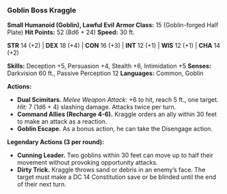 ### **Goblin Boss Kraggle**
**Small Humanoid (Goblin), Lawful Evil**
**Armor Class:** 15 (Goblin-forged Half Plate)
**Hit Points:** 52 (8d6 + 24)
**Speed:** 30 ft.

**STR** 14 (+2) | **DEX** 18 (+4) | **CON** 16 (+3) | **INT** 12 (+1) | **WIS** 12 (+1) | **CHA** 14 (+2)

**Skills:** Deception +5, Persuasion +4, Stealth +6, Intimidation +5
**Senses:** Darkvision 60 ft., Passive Perception 12
**Languages:** Common, Goblin

**Actions:**
- **Dual Scimitars.** *Melee Weapon Attack:* +6 to hit, reach 5 ft., one target. *Hit:* 7 (1d6 + 4) slashing damage. Attacks twice per turn.
- **Command Allies (Recharge 4-6).** Kraggle orders an ally within 30 feet to make an attack as a reaction.
- **Goblin Escape.** As a bonus action, he can take the Disengage action.

**Legendary Actions (3 per round):**
- **Cunning Leader.** Two goblins within 30 feet can move up to half their movement without provoking opportunity attacks.
- **Dirty Trick.** Kraggle throws sand or debris in an enemy’s face. The target must make a DC 14 Constitution save or be blinded until the end of their next turn.
